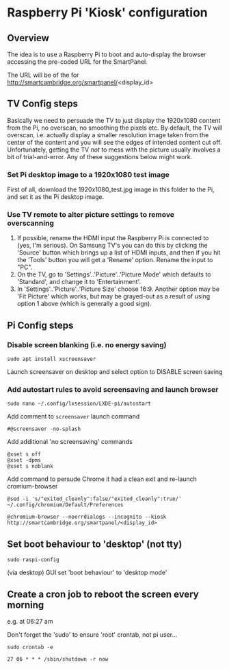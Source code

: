 # Raspberry Pi 'Kiosk' configuration

## Overview

The idea is to use a Raspberry Pi to boot and auto-display the browser accessing the 
pre-coded URL for the SmartPanel.

The URL will be of the for http://smartcambridge.org/smartpanel/<display_id>

## TV Config steps

Basically we need to persuade the TV to just display the 1920x1080 content from the Pi, no
overscan, no smoothing the pixels etc. By default, the TV will overscan, i.e. actually display
a smaller resolution image taken from the center of the content and you will see the edges of
intended content cut off. Unfortunately, getting the TV *not* to mess with the picture usually
involves a bit of trial-and-error. Any of these suggestions below might work.

### Set Pi desktop image to a 1920x1080 test image

First of all, download the 1920x1080_test.jpg image in this folder to the Pi, and set it as the
Pi desktop image.

### Use TV remote to alter picture settings to remove overscanning

1. If possible, rename the HDMI input the Raspberry Pi is connected to (yes, I'm serious).
On Samsung TV's you can do this by clicking the 'Source' button which brings up a list of
HDMI inputs, and then if you hit the 'Tools' button you will get a 'Rename' option.  Rename the
input to "PC".
2. On the TV, go to 'Settings'..'Picture'..'Picture Mode' which defaults to 'Standard', and change it to
'Entertainment'.
3. In 'Settings'..'Picture'..'Picture Size' choose 16:9. Another option may be 'Fit Picture' which works,
but may be grayed-out as a result of using option 1 above (which is generally a good sign).


## Pi Config steps

### Disable screen blanking (i.e. no energy saving)

```
sudo apt install xscreensaver
```
Launch screensaver on desktop and select option to DISABLE screen saving

### Add autostart rules to avoid screensaving and launch browser
```
sudo nano ~/.config/lxsession/LXDE-pi/autostart
```

Add comment to `screensaver` launch command
```
#@screensaver -no-splash
```
Add additional 'no screensaving' commands
```
@xset s off
@xset -dpms
@xset s noblank
```
Add command to persude Chrome it had a clean exit and re-launch cromium-browser
```
@sed -i 's/"exited_cleanly":false/"exited_cleanly":true/' ~/.config/chromium/Default/Preferences

@chromium-browser --noerrdialogs --incognito --kiosk http://smartcambridge.org/smartpanel/<display_id>
```

## Set boot behaviour to 'desktop' (not tty)
```
sudo raspi-config
```
(via desktop) GUI set 'boot behaviour' to 'desktop mode'

## Create a cron job to reboot the screen every morning

e.g. at 06:27 am

Don't forget the 'sudo' to ensure 'root' crontab, not pi user...
```
sudo crontab -e
```
```
27 06 * * * /sbin/shutdown -r now
```

